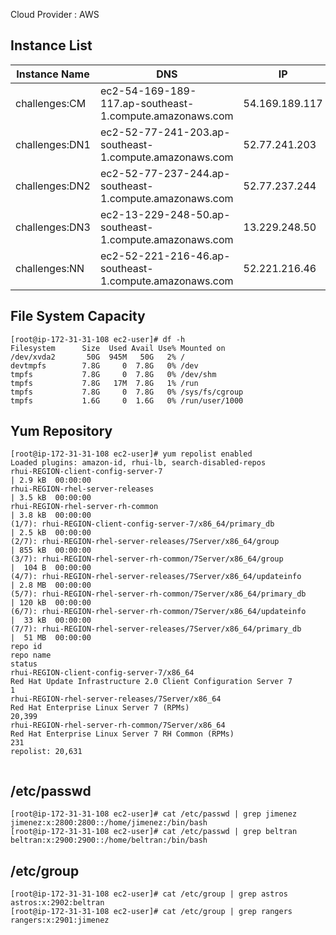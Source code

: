 Cloud Provider : AWS

## Instance List
|Instance Name | DNS | IP| OS |
|------|----|----|---|
|challenges:CM|ec2-54-169-189-117.ap-southeast-1.compute.amazonaws.com|54.169.189.117| Redhat 7.5|
|challenges:DN1|ec2-52-77-241-203.ap-southeast-1.compute.amazonaws.com|52.77.241.203| Redhat 7.5|
|challenges:DN2|ec2-52-77-237-244.ap-southeast-1.compute.amazonaws.com |52.77.237.244| Redhat 7.5|
|challenges:DN3|ec2-13-229-248-50.ap-southeast-1.compute.amazonaws.com|13.229.248.50| Redhat 7.5|
|challenges:NN|ec2-52-221-216-46.ap-southeast-1.compute.amazonaws.com|52.221.216.46| Redhat 7.5|

## File System Capacity
```
[root@ip-172-31-31-108 ec2-user]# df -h
Filesystem      Size  Used Avail Use% Mounted on
/dev/xvda2       50G  945M   50G   2% /
devtmpfs        7.8G     0  7.8G   0% /dev
tmpfs           7.8G     0  7.8G   0% /dev/shm
tmpfs           7.8G   17M  7.8G   1% /run
tmpfs           7.8G     0  7.8G   0% /sys/fs/cgroup
tmpfs           1.6G     0  1.6G   0% /run/user/1000

```

## Yum Repository

```
[root@ip-172-31-31-108 ec2-user]# yum repolist enabled
Loaded plugins: amazon-id, rhui-lb, search-disabled-repos
rhui-REGION-client-config-server-7                                                                                                          | 2.9 kB  00:00:00
rhui-REGION-rhel-server-releases                                                                                                            | 3.5 kB  00:00:00
rhui-REGION-rhel-server-rh-common                                                                                                           | 3.8 kB  00:00:00
(1/7): rhui-REGION-client-config-server-7/x86_64/primary_db                                                                                 | 2.5 kB  00:00:00
(2/7): rhui-REGION-rhel-server-releases/7Server/x86_64/group                                                                                | 855 kB  00:00:00
(3/7): rhui-REGION-rhel-server-rh-common/7Server/x86_64/group                                                                               |  104 B  00:00:00
(4/7): rhui-REGION-rhel-server-releases/7Server/x86_64/updateinfo                                                                           | 2.8 MB  00:00:00
(5/7): rhui-REGION-rhel-server-rh-common/7Server/x86_64/primary_db                                                                          | 120 kB  00:00:00
(6/7): rhui-REGION-rhel-server-rh-common/7Server/x86_64/updateinfo                                                                          |  33 kB  00:00:00
(7/7): rhui-REGION-rhel-server-releases/7Server/x86_64/primary_db                                                                           |  51 MB  00:00:00
repo id                                                                repo name                                                                             status
rhui-REGION-client-config-server-7/x86_64                              Red Hat Update Infrastructure 2.0 Client Configuration Server 7                            1
rhui-REGION-rhel-server-releases/7Server/x86_64                        Red Hat Enterprise Linux Server 7 (RPMs)                                              20,399
rhui-REGION-rhel-server-rh-common/7Server/x86_64                       Red Hat Enterprise Linux Server 7 RH Common (RPMs)                                       231
repolist: 20,631


```


## /etc/passwd

```
[root@ip-172-31-31-108 ec2-user]# cat /etc/passwd | grep jimenez
jimenez:x:2800:2800::/home/jimenez:/bin/bash
[root@ip-172-31-31-108 ec2-user]# cat /etc/passwd | grep beltran
beltran:x:2900:2900::/home/beltran:/bin/bash

```

## /etc/group

```
[root@ip-172-31-31-108 ec2-user]# cat /etc/group | grep astros
astros:x:2902:beltran
[root@ip-172-31-31-108 ec2-user]# cat /etc/group | grep rangers
rangers:x:2901:jimenez
```
